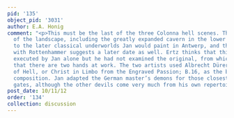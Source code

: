 ```yaml
---
pid: '135'
object_pid: '3031'
author: E.A. Honig
comment: "<p>This must be the last of the three Colonna hell scenes. The architecture
  of the landscape, including the greatly expanded cavern in the lower right, relates
  to the later classical underworlds Jan would paint in Antwerp, and the collaboration
  with Rottenhammer suggests a later date as well. Ertz thinks that this work was
  executed by Jan alone but he had not examined the original, from which it is clear
  that there are two hands at work. The two artists used Albrecht Dürer's The Harrowing
  of Hell, or Christ in Limbo from the Engraved Passion; B.16, as the basis for their
  composition. Jan adapted the German master’s demons for those closest to hell’s
  gates, although the other devils come very much from his own repertoire.</p>\n"
post_date: 10/11/12
order: '134'
collection: discussion
---
```

